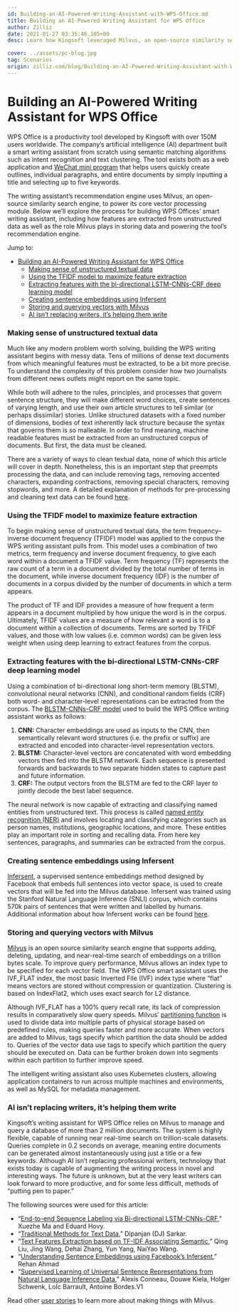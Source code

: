 ```yaml
---
id: Building-an-AI-Powered-Writing-Assistant-with-WPS-Office.md
title: Building an AI-Powered Writing Assistant for WPS Office
author: Zilliz
date: 2021-01-27 03:35:40.105+00
desc: Learn how Kingsoft leveraged Milvus, an open-source similarity search engine, to build a recommendation engine for WPS Office’s AI-powered writing assistant.

cover: ../assets/pc-blog.jpg
tag: Scenarios
origin: zilliz.com/blog/Building-an-AI-Powered-Writing-Assistant-with-WPS-Office
---
```


# Building an AI-Powered Writing Assistant for WPS Office

WPS Office is a productivity tool developed by Kingsoft with over 150M users worldwide. The company’s artificial intelligence (AI) department built a smart writing assistant from scratch using semantic matching algorithms such as intent recognition and text clustering. The tool exists both as a web application and [WeChat mini program](https://walkthechat.com/wechat-mini-programs-simple-introduction/) that helps users quickly create outlines, individual paragraphs, and entire documents by simply inputting a title and selecting up to five keywords.

The writing assistant’s recommendation engine uses Milvus, an open-source similarity search engine, to power its core vector processing module. Below we’ll explore the process for building WPS Offices’ smart writing assistant, including how features are extracted from unstructured data as well as the role Milvus plays in storing data and powering the tool’s recommendation engine.

Jump to:

- [Building an AI-Powered Writing Assistant for WPS Office](#building-an-ai-powered-writing-assistant-for-wps-office)
    - [Making sense of unstructured textual data](#making-sense-of-unstructured-textual-data)
    - [Using the TFIDF model to maximize feature extraction](#using-the-tfidf-model-to-maximize-feature-extraction)
    - [Extracting features with the bi-directional LSTM-CNNs-CRF deep learning model](#extracting-features-with-the-bi-directional-lstm-cnns-crf-deep-learning-model)
    - [Creating sentence embeddings using Infersent](#creating-sentence-embeddings-using-infersent)
    - [Storing and querying vectors with Milvus](#storing-and-querying-vectors-with-milvus)
    - [AI isn’t replacing writers, it’s helping them write](#ai-isnt-replacing-writers-its-helping-them-write)

### Making sense of unstructured textual data

Much like any modern problem worth solving, building the WPS writing assistant begins with messy data. Tens of millions of dense text documents from which meaningful features must be extracted, to be a bit more precise. To understand the complexity of this problem consider how two journalists from different news outlets might report on the same topic.

While both will adhere to the rules, principles, and processes that govern sentence structure, they will make different word choices, create sentences of varying length, and use their own article structures to tell similar (or perhaps dissimilar) stories. Unlike structured datasets with a fixed number of dimensions, bodies of text inherently lack structure because the syntax that governs them is so malleable. In order to find meaning, machine readable features must be extracted from an unstructured corpus of documents. But first, the data must be cleaned.

There are a variety of ways to clean textual data, none of which this article will cover in depth. Nonetheless, this is an important step that preempts processing the data, and can include removing tags, removing accented characters, expanding contractions, removing special characters, removing stopwords, and more. A detailed explanation of methods for pre-processing and cleaning text data can be found [here](https://towardsdatascience.com/understanding-feature-engineering-part-3-traditional-methods-for-text-data-f6f7d70acd41).

### Using the TFIDF model to maximize feature extraction

To begin making sense of unstructured textual data, the term frequency–inverse document frequency (TFIDF) model was applied to the corpus the WPS writing assistant pulls from. This model uses a combination of two metrics, term frequency and inverse document frequency, to give each word within a document a TFIDF value. Term frequency (TF) represents the raw count of a term in a document divided by the total number of terms in the document, while inverse document frequency (IDF) is the number of documents in a corpus divided by the number of documents in which a term appears.

The product of TF and IDF provides a measure of how frequent a term appears in a document multiplied by how unique the word is in the corpus. Ultimately, TFIDF values are a measure of how relevant a word is to a document within a collection of documents. Terms are sorted by TFIDF values, and those with low values (i.e. common words) can be given less weight when using deep learning to extract features from the corpus.

### Extracting features with the bi-directional LSTM-CNNs-CRF deep learning model

Using a combination of bi-directional long short-term memory (BLSTM), convolutional neural networks (CNN), and conditional random fields (CRF) both word- and character-level representations can be extracted from the corpus. The [BLSTM-CNNs-CRF model](https://arxiv.org/pdf/1603.01354.pdf) used to build the WPS Office writing assistant works as follows:

1. **CNN:** Character embeddings are used as inputs to the CNN, then semantically relevant word structures (i.e. the prefix or suffix) are extracted and encoded into character-level representation vectors.
2. **BLSTM:** Character-level vectors are concatenated with word embedding vectors then fed into the BLSTM network. Each sequence is presented forwards and backwards to two separate hidden states to capture past and future information.
3. **CRF:** The output vectors from the BLSTM are fed to the CRF layer to jointly decode the best label sequence.

The neural network is now capable of extracting and classifying named entities from unstructured text. This process is called [named entity recognition (NER)](https://en.wikipedia.org/wiki/Named-entity_recognition) and involves locating and classifying categories such as person names, institutions, geographic locations, and more. These entities play an important role in sorting and recalling data. From here key sentences, paragraphs, and summaries can be extracted from the corpus.

### Creating sentence embeddings using Infersent

[Infersent](https://github.com/facebookresearch/InferSent), a supervised sentence embeddings method designed by Facebook that embeds full sentences into vector space, is used to create vectors that will be fed into the Milvus database. Infersent was trained using the Stanford Natural Language Inference (SNLI) corpus, which contains 570k pairs of sentences that were written and labelled by humans. Additional information about how Infersent works can be found [here](https://medium.com/analytics-vidhya/sentence-embeddings-facebooks-infersent-6ac4a9fc2001).

### Storing and querying vectors with Milvus

[Milvus](https://www.milvus.io/) is an open source similarity search engine that supports adding, deleting, updating, and near-real-time search of embeddings on a trillion bytes scale. To improve query performance, Milvus allows an index type to be specified for each vector field. The WPS Office smart assistant uses the IVF_FLAT index, the most basic Inverted File (IVF) index type where “flat” means vectors are stored without compression or quantization. Clustering is based on IndexFlat2, which uses exact search for L2 distance.

Although IVF_FLAT has a 100% query recall rate, its lack of compression results in comparatively slow query speeds. Milvus’ [partitioning function](https://www.milvus.io/docs/v0.10.2/storage_concept.md) is used to divide data into multiple parts of physical storage based on predefined rules, making queries faster and more accurate. When vectors are added to Milvus, tags specify which partition the data should be added to. Queries of the vector data use tags to specify which partition the query should be executed on. Data can be further broken down into segments within each partition to further improve speed.

The intelligent writing assistant also uses Kubernetes clusters, allowing application containers to run across multiple machines and environments, as well as MySQL for metadata management.

### AI isn’t replacing writers, it’s helping them write

Kingsoft’s writing assistant for WPS Office relies on Milvus to manage and query a database of more than 2 million documents. The system is highly flexible, capable of running near real-time search on trillion-scale datasets. Queries complete in 0.2 seconds on average, meaning entire documents can be generated almost instantaneously using just a title or a few keywords. Although AI isn’t replacing professional writers, technology that exists today is capable of augmenting the writing process in novel and interesting ways. The future is unknown, but at the very least writers can look forward to more productive, and for some less difficult, methods of “putting pen to paper.”

The following sources were used for this article:

- “[End-to-end Sequence Labeling via Bi-directional LSTM-CNNs-CRF](https://arxiv.org/pdf/1603.01354.pdf),” Xuezhe Ma and Eduard Hovy.
- “[Traditional Methods for Text Data](https://towardsdatascience.com/understanding-feature-engineering-part-3-traditional-methods-for-text-data-f6f7d70acd41),” Dipanjan (DJ) Sarkar.
- “[Text Features Extraction based on TF-IDF Associating Semantic](https://ieeexplore.ieee.org/document/8780663),” Qing Liu, Jing Wang, Dehai Zhang, Yun Yang, NaiYao Wang.
- “[Understanding Sentence Embeddings using Facebook’s Infersent](https://medium.com/analytics-vidhya/sentence-embeddings-facebooks-infersent-6ac4a9fc2001),” Rehan Ahmad
- “[Supervised Learning of Universal Sentence Representations from Natural Language Inference Data](https://arxiv.org/pdf/1705.02364.pdf),” Alexis Conneau, Douwe Kiela, Holger Schwenk, LoÏc Barrault, Antoine Bordes.V1

Read other [user stories](https://zilliz.com/user-stories) to learn more about making things with Milvus.
